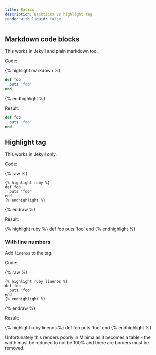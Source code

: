 ```yaml
---
title: Basics
description: Backticks vs highlight tag
render_with_liquid: false
---
```


## Markdown code blocks

This works in Jekyll and plain markdown too.

Code:

{% highlight markdown %}
```ruby
def foo
  puts 'foo'
end
```
{% endhighlight %}

Result:

```ruby
def foo
  puts 'foo'
end
```


## Highlight tag

This works in Jekyll only.

Code:

{% raw %}
```liquid
{% highlight ruby %}
def foo
  puts 'foo'
end
{% endhighlight %}
```
{% endraw %}

Result:

{% highlight ruby %}
def foo
  puts 'foo'
end
{% endhighlight %}

### With line numbers

Add `linenos` to the tag.

Code:

{% raw %}
```liquid
{% highlight ruby linenos %}
def foo
  puts 'foo'
end
{% endhighlight %}
```
{% endraw %}

Result:

{% highlight ruby linenos %}
def foo
  puts 'foo'
end
{% endhighlight %}

Unfortunately this renders poorly in Minima as it becomes a table - the width must be reduced to not be 100% and there are borders must be removed.

<style>
.rouge-table {
	width: initial;
}
table {
	border: none;
}
table td {
	border: none;
}
td pre {
	border: none;
}
</style>
